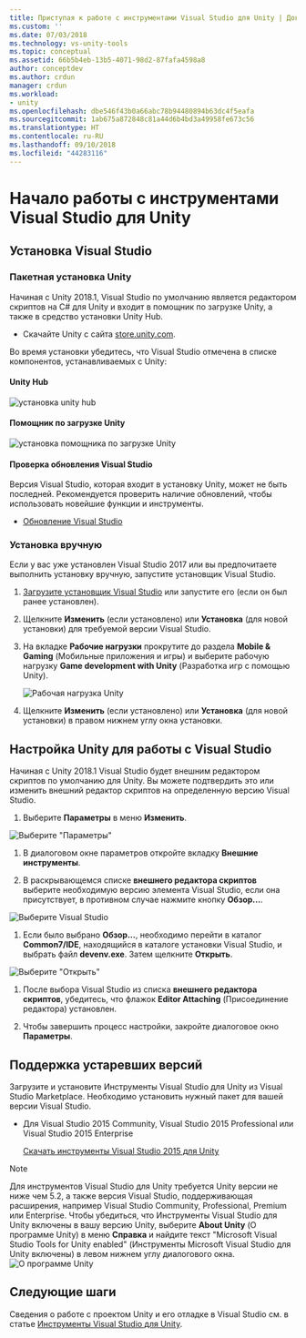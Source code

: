 ```yaml
---
title: Приступая к работе с инструментами Visual Studio для Unity | Документы Майкрософт
ms.custom: ''
ms.date: 07/03/2018
ms.technology: vs-unity-tools
ms.topic: conceptual
ms.assetid: 66b5b4eb-13b5-4071-98d2-87fafa4598a8
author: conceptdev
ms.author: crdun
manager: crdun
ms.workload:
- unity
ms.openlocfilehash: dbe546f43b0a66abc78b94480894b63dc4f5eafa
ms.sourcegitcommit: 1ab675a872848c81a44d6b4bd3a49958fe673c56
ms.translationtype: HT
ms.contentlocale: ru-RU
ms.lasthandoff: 09/10/2018
ms.locfileid: "44283116"
---
```

# <a name="get-started-with-visual-studio-tools-for-unity"></a>Начало работы с инструментами Visual Studio для Unity

## <a name="install-visual-studio"></a>Установка Visual Studio

### <a name="unity-bundled-installation"></a>Пакетная установка Unity

Начиная с Unity 2018.1, Visual Studio по умолчанию является редактором скриптов на C# для Unity и входит в помощник по загрузке Unity, а также в средство установки Unity Hub.

- Скачайте Unity с сайта [store.unity.com](https://store.unity.com/).

Во время установки убедитесь, что Visual Studio отмечена в списке компонентов, устанавливаемых с Unity:

#### <a name="unity-hub"></a>Unity Hub

![установка unity hub](media/vstu_unity-hub.png)

#### <a name="unity-download-assistant"></a>Помощник по загрузке Unity

![установка помощника по загрузке Unity](media/vstu_download-assistant.png)

#### <a name="check-for-updates-to-visual-studio"></a>Проверка обновления Visual Studio

Версия Visual Studio, которая входит в установку Unity, может не быть последней. Рекомендуется проверить наличие обновлений, чтобы использовать новейшие функции и инструменты.

- [Обновление Visual Studio](../install/update-visual-studio.md)

### <a name="manual-installation"></a>Установка вручную

Если у вас уже установлен Visual Studio 2017 или вы предпочитаете выполнить установку вручную, запустите установщик Visual Studio.

1. [Загрузите установщик Visual Studio](https://docs.microsoft.com/en-us/visualstudio/install/install-visual-studio) или запустите его (если он был ранее установлен).

1. Щелкните **Изменить** (если установлено) или **Установка** (для новой установки) для требуемой версии Visual Studio.

1. На вкладке **Рабочие нагрузки** прокрутите до раздела **Mobile & Gaming** (Мобильные приложения и игры) и выберите рабочую нагрузку **Game development with Unity** (Разработка игр с помощью Unity).

    ![Рабочая нагрузка Unity](media/vstu_unity-workload.png)

1. Щелкните **Изменить** (если установлено) или **Установка** (для новой установки) в правом нижнем углу окна установки.

## <a name="configure-unity-for-use-with-visual-studio"></a>Настройка Unity для работы с Visual Studio

Начиная с Unity 2018.1 Visual Studio будет внешним редактором скриптов по умолчанию для Unity. Вы можете подтвердить это или изменить внешний редактор скриптов на определенную версию Visual Studio.

1. Выберите **Параметры** в меню **Изменить**.

  ![Выберите "Параметры"](media/vstu_unity-preferences.png)

1. В диалоговом окне параметров откройте вкладку **Внешние инструменты**.

1. В раскрывающемся списке **внешнего редактора скриптов** выберите необходимую версию элемента Visual Studio, если она присутствует, в противном случае нажмите кнопку **Обзор...**.

  ![Выберите Visual Studio](media/vstu_unity-external-tools.png)

1. Если было выбрано **Обзор...**, необходимо перейти в каталог **Common7/IDE**, находящийся в каталоге установки Visual Studio, и выбрать файл **devenv.exe**. Затем щелкните **Открыть**.

  ![Выберите "Открыть"](media/vstu_browse-for-application.png)

1. После выбора Visual Studio из списка **внешнего редактора скриптов**, убедитесь, что флажок **Editor Attaching** (Присоединение редактора) установлен.

1. Чтобы завершить процесс настройки, закройте диалоговое окно **Параметры**.

## <a name="support-for-older-versions"></a>Поддержка устаревших версий

 Загрузите и установите Инструменты Visual Studio для Unity из Visual Studio Marketplace. Необходимо установить нужный пакет для вашей версии Visual Studio.

- Для Visual Studio 2015 Community, Visual Studio 2015 Professional или Visual Studio 2015 Enterprise

   [Скачать инструменты Visual Studio 2015 для Unity](https://marketplace.visualstudio.com/items?itemName=SebastienLebreton.VisualStudio2015ToolsforUnity)

> [!NOTE]
> Для инструментов Visual Studio для Unity требуется Unity версии не ниже чем 5.2, а также версия Visual Studio, поддерживающая расширения, например Visual Studio Community, Professional, Premium или Enterprise. Чтобы убедиться, что Инструменты Visual Studio для Unity включены в вашу версию Unity, выберите **About Unity** (О программе Unity) в меню **Справка** и найдите текст "Microsoft Visual Studio Tools for Unity enabled" (Инструменты Microsoft Visual Studio для Unity включены) в левом нижнем углу диалогового окна.
> ![О программе Unity](media/vstu_about-unity.png)

## <a name="next-steps"></a>Следующие шаги

 Сведения о работе с проектом Unity и его отладке в Visual Studio см. в статье [Инструменты Visual Studio для Unity](../cross-platform/using-visual-studio-tools-for-unity.md).

